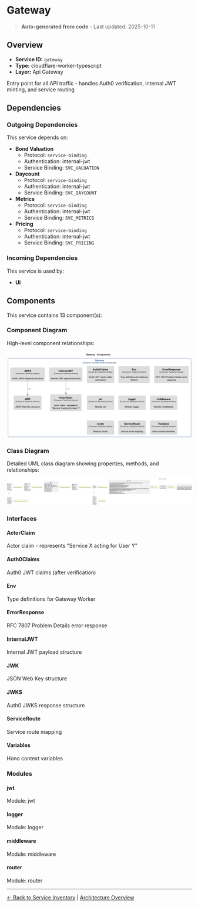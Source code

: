 # Gateway

> **Auto-generated from code** - Last updated: 2025-10-11

## Overview

- **Service ID:** `gateway`
- **Type:** cloudflare-worker-typescript
- **Layer:** Api Gateway

Entry point for all API traffic - handles Auth0 verification, internal JWT
minting, and service routing

## Dependencies

### Outgoing Dependencies

This service depends on:

- **Bond Valuation**
  - Protocol: `service-binding`
  - Authentication: internal-jwt
  - Service Binding: `SVC_VALUATION`
- **Daycount**
  - Protocol: `service-binding`
  - Authentication: internal-jwt
  - Service Binding: `SVC_DAYCOUNT`
- **Metrics**
  - Protocol: `service-binding`
  - Authentication: internal-jwt
  - Service Binding: `SVC_METRICS`
- **Pricing**
  - Protocol: `service-binding`
  - Authentication: internal-jwt
  - Service Binding: `SVC_PRICING`

### Incoming Dependencies

This service is used by:

- **Ui**

## Components

This service contains 13 component(s):

### Component Diagram

High-level component relationships:

![Gateway Component Diagram](../../diagrams/structurizr-Components_gateway.png)

### Class Diagram

Detailed UML class diagram showing properties, methods, and relationships:

![Gateway Class Diagram](../../diagrams/class-diagram-gateway.png)

### Interfaces

#### ActorClaim

Actor claim - represents "Service X acting for User Y"

#### Auth0Claims

Auth0 JWT claims (after verification)

#### Env

Type definitions for Gateway Worker

#### ErrorResponse

RFC 7807 Problem Details error response

#### InternalJWT

Internal JWT payload structure

#### JWK

JSON Web Key structure

#### JWKS

Auth0 JWKS response structure

#### ServiceRoute

Service route mapping

#### Variables

Hono context variables

### Modules

#### jwt

Module: jwt

#### logger

Module: logger

#### middleware

Module: middleware

#### router

Module: router

---

[← Back to Service Inventory](../services.md) |
[Architecture Overview](../index.md)
